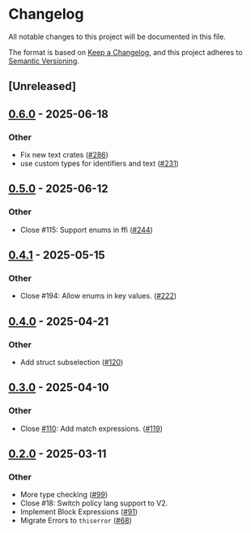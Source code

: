 # Changelog

All notable changes to this project will be documented in this file.

The format is based on [Keep a Changelog](https://keepachangelog.com/en/1.0.0/),
and this project adheres to [Semantic Versioning](https://semver.org/spec/v2.0.0.html).

## [Unreleased]

## [0.6.0](https://github.com/aranya-project/aranya-core/compare/aranya-policy-ast-v0.5.0...aranya-policy-ast-v0.6.0) - 2025-06-18

### Other

- Fix new text crates ([#286](https://github.com/aranya-project/aranya-core/pull/286))
- use custom types for identifiers and text ([#231](https://github.com/aranya-project/aranya-core/pull/231))

## [0.5.0](https://github.com/aranya-project/aranya-core/compare/aranya-policy-ast-v0.4.1...aranya-policy-ast-v0.5.0) - 2025-06-12

### Other

- Close #115: Support enums in ffi ([#244](https://github.com/aranya-project/aranya-core/pull/244))

## [0.4.1](https://github.com/aranya-project/aranya-core/compare/aranya-policy-ast-v0.4.0...aranya-policy-ast-v0.4.1) - 2025-05-15

### Other

- Close #194: Allow enums in key values. ([#222](https://github.com/aranya-project/aranya-core/pull/222))

## [0.4.0](https://github.com/aranya-project/aranya-core/compare/aranya-policy-ast-v0.3.0...aranya-policy-ast-v0.4.0) - 2025-04-21

### Other

- Add struct subselection ([#120](https://github.com/aranya-project/aranya-core/pull/120))

## [0.3.0](https://github.com/aranya-project/aranya-core/compare/aranya-policy-ast-v0.2.0...aranya-policy-ast-v0.3.0) - 2025-04-10

### Other

- Close [#110](https://github.com/aranya-project/aranya-core/pull/110): Add match expressions. ([#119](https://github.com/aranya-project/aranya-core/pull/119))

## [0.2.0](https://github.com/aranya-project/aranya-core/compare/aranya-policy-ast-v0.1.0...aranya-policy-ast-v0.2.0) - 2025-03-11

### Other

- More type checking ([#99](https://github.com/aranya-project/aranya-core/pull/99))
- Close #18: Switch policy lang support to V2.
- Implement Block Expressions ([#91](https://github.com/aranya-project/aranya-core/pull/91))
- Migrate Errors to `thiserror` ([#68](https://github.com/aranya-project/aranya-core/pull/68))
